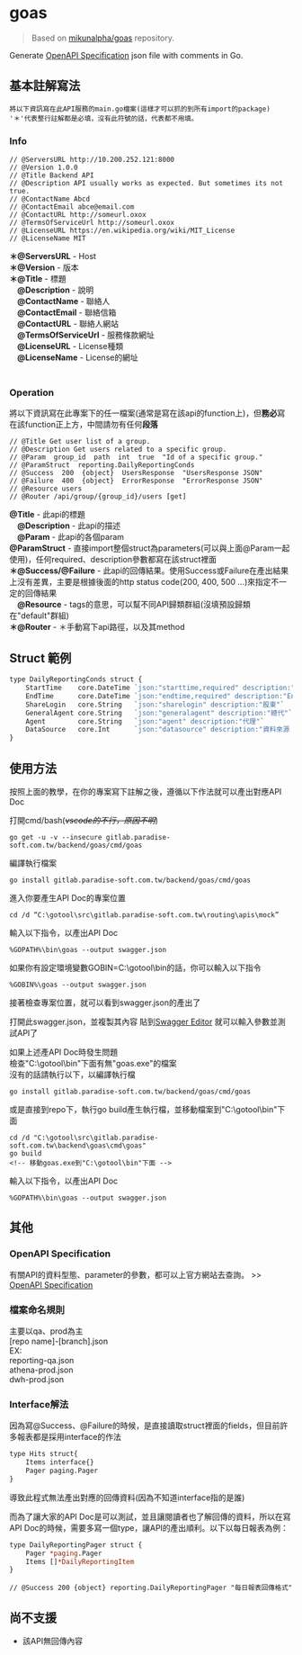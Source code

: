 # goas
> Based on [mikunalpha/goas](https://github.com/mikunalpha/goas) repository.

Generate [OpenAPI Specification](https://swagger.io/specification) json file with comments in Go.

## 基本註解寫法

```
將以下資訊寫在此API服務的main.go檔案(這樣才可以抓的到所有import的package) 
'＊'代表整行註解都是必填，沒有此符號的話，代表都不用填。
```

### Info
```
// @ServersURL http://10.200.252.121:8000
// @Version 1.0.0 
// @Title Backend API
// @Description API usually works as expected. But sometimes its not true.
// @ContactName Abcd
// @ContactEmail abce@email.com
// @ContactURL http://someurl.oxox
// @TermsOfServiceUrl http://someurl.oxox
// @LicenseURL https://en.wikipedia.org/wiki/MIT_License
// @LicenseName MIT
```

**＊@ServersURL** - Host      
**＊@Version** - 版本   
**＊@Title** - 標題   
　**@Description** - 說明   
　**@ContactName** - 聯絡人   
　**@ContactEmail** - 聯絡信箱   
　**@ContactURL** - 聯絡人網站   
　**@TermsOfServiceUrl** - 服務條款網址   
　**@LicenseURL** - License種類   
　**@LicenseName** - License的網址   
　　
　　
### Operation
將以下資訊寫在此專案下的任一檔案(通常是寫在該api的function上)，但**務必**寫在該function正上方，中間請勿有任何**段落** 

```
// @Title Get user list of a group.
// @Description Get users related to a specific group.
// @Param  group_id  path  int  true  "Id of a specific group."
// @ParamStruct  reporting.DailyReportingConds
// @Success  200  {object}  UsersResponse  "UsersResponse JSON"
// @Failure  400  {object}  ErrorResponse  "ErrorResponse JSON"
// @Resource users
// @Router /api/group/{group_id}/users [get]
```

  **@Title** - 此api的標題   
　**@Description** - 此api的描述   
　**@Param** - 此api的各個param  
  **@ParamStruct** - 直接import整個struct為parameters(可以與上面@Param一起使用)，任何required、description參數都寫在該struct裡面  
**＊@Success/@Failure** - 此api的回傳結果。使用Success或Failure在產出結果上沒有差異，主要是根據後面的http status code(200, 400, 500 ...)來指定不一定的回傳結果   
　**@Resource** - tags的意思，可以幫不同API歸類群組(沒填預設歸類在"default"群組)   
**＊@Router** - ＊手動寫下api路徑，以及其method   

   
## Struct 範例
```perl
type DailyReportingConds struct {
    StartTime    core.DateTime `json:"starttime,required" description:"Start Time"`
    EndTime      core.DateTime `json:"endtime,required" description:"End Time"`
    ShareLogin   core.String   `json:"sharelogin" description:"股東"`
    GeneralAgent core.String   `json:"generalagent" description:"總代"`
    Agent        core.String   `json:"agent" description:"代理"`
    DataSource   core.Int      `json:"datasource" description:"資料來源 SQL:0,Analysis:1,ES:2"`
}
```

   
## 使用方法

按照上面的教學，在你的專案寫下註解之後，遵循以下作法就可以產出對應API Doc   

打開cmd/bash(*~~vscode的不行，原因不明~~*)
```
go get -u -v --insecure gitlab.paradise-soft.com.tw/backend/goas/cmd/goas
```
編譯執行檔案
```
go install gitlab.paradise-soft.com.tw/backend/goas/cmd/goas
```
進入你要產生API Doc的專案位置
```
cd /d “C:\gotool\src\gitlab.paradise-soft.com.tw\routing\apis\mock”
```
輸入以下指令，以產出API Doc
```
%GOPATH%\bin\goas --output swagger.json
```
如果你有設定環境變數GOBIN=C:\gotool\bin的話，你可以輸入以下指令
```
%GOBIN%\goas --output swagger.json
```
接著檢查專案位置，就可以看到swagger.json的產出了

打開此swagger.json，並複製其內容
貼到[Swagger Editor](http://editor.swagger.io/)
就可以輸入參數並測試API了

如果上述產API Doc時發生問題  
檢查"C:\gotool\bin"下面有無"goas.exe"的檔案  
沒有的話請執行以下，以編譯執行檔
```
go install gitlab.paradise-soft.com.tw/backend/goas/cmd/goas
```
或是直接到repo下，執行go build產生執行檔，並移動檔案到"C:\gotool\bin"下面
```
cd /d "C:\gotool\src\gitlab.paradise-soft.com.tw\backend\goas\cmd\goas"
go build
<!-- 移動goas.exe到"C:\gotool\bin"下面 -->
```
輸入以下指令，以產出API Doc
```
%GOPATH%\bin\goas --output swagger.json
```
   
## 其他
### OpenAPI Specification
有關API的資料型態、parameter的參數，都可以上官方網站去查詢。 >> [OpenAPI Specification](https://swagger.io/specification)

### 檔案命名規則
主要以qa、prod為主  
[repo name]-[branch].json  
EX:  
  reporting-qa.json  
  athena-prod.json  
  dwh-prod.json  

### Interface解法
因為寫@Success、@Failure的時候，是直接讀取struct裡面的fields，但目前許多報表都是採用interface的作法
```perl
type Hits struct{
	Items interface{}
	Pager paging.Pager
}
```
導致此程式無法產出對應的回傳資料(因為不知道interface指的是誰)

而為了讓大家的API Doc是可以測試，並且讓閱讀者也了解回傳的資料，所以在寫API Doc的時候，需要多寫一個type，讓API的產出順利。以下以每日報表為例：
```perl
type DailyReportingPager struct {
    Pager *paging.Pager
    Items []*DailyReportingItem
}
```
```
// @Success 200 {object} reporting.DailyReportingPager "每日報表回傳格式"
```

## 尚不支援
* 該API無回傳內容

